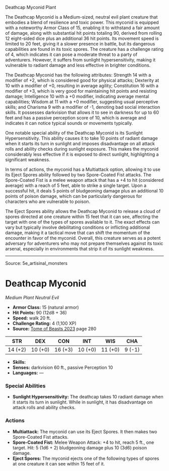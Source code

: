 <MonsterName/>Deathcap Myconid</MonsterName>
<CreatureType/>Plant</CreatureType>

<summary>The Deathcap Myconid is a Medium-sized, neutral evil plant creature that embodies a blend of resilience and toxic power. This myconid is equipped with a noteworthy Armor Class of 15, enabling it to withstand a fair amount of damage, along with substantial hit points totaling 90, derived from rolling 12 eight-sided dice plus an additional 36 hit points. Its movement speed is limited to 20 feet, giving it a slower presence in battle, but its dangerous capabilities are found in its toxic spores. The creature has a challenge rating of 4, which indicates it can pose a moderate threat to a party of adventurers. However, it suffers from sunlight hypersensitivity, making it vulnerable to radiant damage and less effective in brighter conditions.</summary>

<detail>

The Deathcap Myconid has the following attributes: Strength 14 with a modifier of +2, which is considered good for physical attacks; Dexterity at 10 with a modifier of +0, resulting in average agility; Constitution 16 with a modifier of +3, which is very good for maintaining hit points and resisting damage; Intelligence 10 with a +0 modifier, indicating average mental capabilities; Wisdom at 11 with a +0 modifier, suggesting usual perceptive skills; and Charisma 9 with a modifier of -1, denoting bad social interaction skills. It possesses darkvision that allows it to see in darkness for up to 60 feet and has a passive perception score of 10, which is average and indicates it can notice typical sounds or movements typically.

One notable special ability of the Deathcap Myconid is its Sunlight Hypersensitivity. This ability causes it to take 10 points of radiant damage when it starts its turn in sunlight and imposes disadvantage on all attack rolls and ability checks during sunlight exposure. This makes the myconid considerably less effective if it is exposed to direct sunlight, highlighting a significant weakness.

In terms of actions, the myconid has a Multiattack option, allowing it to use its Eject Spores ability followed by two Spore-Coated Fist attacks. The Spore-Coated Fist is a melee weapon attack that has a +4 to hit (considered average) with a reach of 5 feet, able to strike a single target. Upon a successful hit, it deals 5 points of bludgeoning damage plus an additional 10 points of poison damage, which can be particularly dangerous for characters who are vulnerable to poison.

The Eject Spores ability allows the Deathcap Myconid to release a cloud of spores directed at one creature within 15 feet that it can see, affecting the target with one of the types of spores available to it. The exact effects can vary but typically involve debilitating conditions or inflicting additional damage, making it a tactical move that can shift the momentum of the encounter in favor of the myconid. Overall, this creature serves as a potent adversary for adventurers who may not prepare themselves against its toxic arsenal, especially in environments that strip it of its sunlight weakness.</detail>



---

Source: 5e_artisinal_monsters

# Deathcap Myconid

*Medium* *Plant* *Neutral Evil*

- **Armor Class:** 15 (natural armor)
- **Hit Points:** 90 (12d8 + 36)
- **Speed:** walk 20 ft.
- **Challenge Rating:** 4 (1,100 XP)
- **Source:** [Tome of Beasts 2023](https://koboldpress.com/kpstore/product/tome-of-beasts-1-2023-edition/) page 280

| STR | DEX | CON | INT | WIS | CHA |
| --- | --- | --- | --- | --- | --- |
| 14 (+2) | 10 (+0) | 16 (+3) | 10 (+0) | 11 (+0) | 9 (-1) |

- **Skills:** 
- **Senses:** darkvision 60 ft., passive Perception 10
- **Languages:** —

### Special Abilities

- **Sunlight Hypersensitivity:** The deathcap takes 10 radiant damage when it starts its turn in sunlight. While in sunlight, it has disadvantage on attack rolls and ability checks.

### Actions

- **Multiattack:** The myconid can use its Eject Spores. It then makes two Spore-Coated Fist attacks.
- **Spore-Coated Fist:** Melee Weapon Attack: +4 to hit, reach 5 ft., one target. Hit: 5 (1d6 + 2) bludgeoning damage plus 10 (3d6) poison damage.
- **Eject Spores:** The myconid ejects one of the following types of spores at one creature it can see within 15 feet of it.


